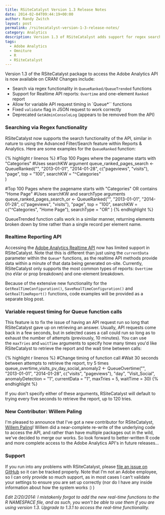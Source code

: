 ```yaml
---
title: RSiteCatalyst Version 1.3 Release Notes
date: 2014-02-04T09:44:19+00:00
author: Randy Zwitch
layout: post
permalink: /rsitecatalyst-version-1-3-release-notes/
category: Analytics
description: Version 1.3 of RSiteCatalyst adds support for regex searching, variable API timing and realtime API support
tags:
  - Adobe Analytics
  - Omniture
  - R
  - RSiteCatalyst
---
```

Version 1.3 of the RSiteCatalyst package to access the Adobe Analytics API is now available on CRAN! Changes include:

  * Search via regex functionality in `QueueRanked/QueueTrended` functions
  * Support for Realtime API reports: `Overtime` and one-element `Ranked` report
  * Allow for variable API request timing in `Queue*`` functions
  * Fixed `validate` flag in JSON request to work correctly
  * Deprecated `GetAdminConsoleLog` (appears to be removed from the API)

### Searching via Regex functionality

RSiteCatalyst now supports the search functionality of the API, similar in nature to using the Advanced Filter/Search feature within Reports & Analytics. Here are some examples for the `QueueRanked` function:

{% highlight r linenos %}
#Top 100 Pages where the pagename starts with "Categories"
#Uses searchKW argument
queue_ranked_pages_search <- QueueRanked("<reportsuite>",
                                         "2013-01-01",
                                         "2014-01-28",
                                         c("pageviews", "visits"),
                                         "page",
                                         top = "100",
                                         searchKW = "^Categories"  
                                          )

#Top 100 Pages where the pagename starts with "Categories" OR contains "Home Page"
#Uses searchKW and searchType arguments
queue_ranked_pages_search_or <- QueueRanked("<reportsuite>",
                                            "2013-01-01",
                                            "2014-01-28",
                                            c("pageviews", "visits"),
                                            "page",
                                            top = "100",
                                            searchKW = c("^Categories", "Home Page"),
                                            searchType = "OR"
                                            )
{% endhighlight %}

QueueTrended function calls work in a similar manner, returning elements broken down by time rather than a single record per element name.

### Realtime Reporting API

Accessing the [Adobe Analytics Realtime API](https://developer.omniture.com/en_US/documentation/sitecatalyst-reporting/c-real-time#concept_AD1D9EC2BC9C4897B9DE3C99D0066B8E) now has limited support in RSiteCatalyst. Note that this is different than just using the `currentData` parameter within the `Queue*` functions, as the realtime API methods provide data within a minute of that data being generated on-site. Currently, RSiteCatalyst only supports the most common types of reports: `Overtime` (no eVar or prop breakdown) and one-element breakdown.

Because of the extensive new functionality for the `GetRealTimeConfiguration()`, `SaveRealTimeConfiguration()` and `GetRealTimeReport()` functions, code examples will be provided as a separate blog post.

### Variable request timing for Queue function calls

This feature is to fix the issue of having an API request run so long that RSiteCatalyst gave up on retrieving an answer. Usually, API requests come back in a few seconds, but in selected cases a call could run so long as to exhaust the number of attempts (previously, 10 minutes). You can use the `maxTries` and `waitTime` arguments to specify how many times you'd like RSiteCatalyst to retrieve the report and the wait time between calls:

{% highlight r linenos %}
#Change timing of function call
#Wait 30 seconds between attempts to retrieve the report, try 5 times
queue_overtime_visits_pv_day_social_anomaly2 <- QueueOvertime("<reportsuite>",
                                                              "2013-01-01",
                                                              "2014-01-28",
                                                              c("visits", "pageviews"),
                                                              "day",
                                                              "Visit_Social",
                                                              anomalyDetection = "1",
                                                              currentData = "1",
                                                              maxTries = 5,
                                                              waitTime = 30)
{% endhighlight %}

If you don't specify either of these arguments, RSiteCatalyst will default to trying every five seconds to retrieve the report, up to 120 tries.

### New Contributor: Willem Paling

I'm pleased to announce that I've got a new contributor for RSiteCatalyst, <a title="WillemPaling on Twitter" href="https://twitter.com/WillemPaling" target="_blank">Willem Paling</a>! Willem did a near-complete re-write of the underlying code to access the API, and rather than have multiple packages out in the wild, we've decided to merge our works. So look forward to better-written R code and more complete access to the Adobe Analytics API's in future releases...

### Support

If you run into any problems with RSiteCatalyst, please <a title="RSiteCatalyst GitHub issues" href="https://github.com/randyzwitch/RSiteCatalyst/issues" target="_blank">file an issue on GitHub</a> so it can be tracked properly. Note that I’m not an Adobe employee, so I can only provide so much support, as in most cases I can’t validate your settings to ensure you are set up correctly (nor do I have any inside information about how the system works :) )

_Edit 2/20/2014: I mistakenly forgot to add the new real-time functions to the R NAMESPACE file, and as such, you won't be able to use them if you are using version 1.3. Upgrade to 1.3.1 to access the real-time functionality._
